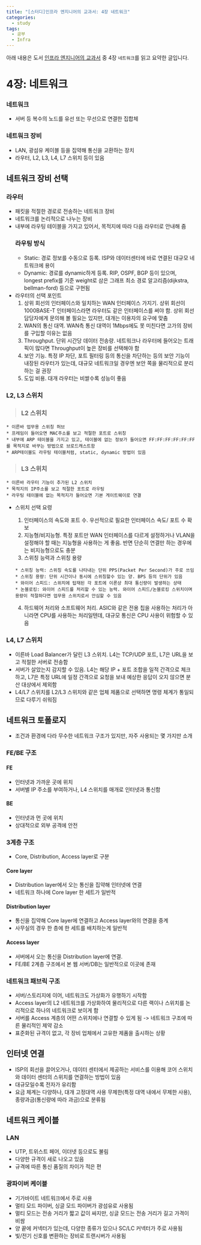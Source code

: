 ```yaml
---
title: "[스터디]인프라 엔지니어의 교과서: 4장 네트워크"
categories:
  - study
tags:
  - 공부
  - Infra
---
```

아래 내용은 도서 [인프라 엔지니어의 교과서](http://www.yes24.com/Product/Goods/13486433) 중 4장 `네트워크`를 읽고 요약한 글입니다.

# 4장: 네트워크
### 네트워크
* 서버 등 복수의 노드를 유선 또는 무선으로 연결한 집합체
### 네트워크 장비
* LAN, 광섬유 케이블 등을 집약해 통신을 교환하는 장치
* 라우터, L2, L3, L4, L7 스위치 등이 있음

## 네트워크 장비 선택
### 라우터
* 패킷을 적절한 경로로 전송하는 네트워크 장비
* 네트워크를 논리적으로 나누는 장비
* 내부에 라우팅 테이블을 가지고 있어서, 목적지에 따라 다음 라우터로 안내해 줌
    ### 라우팅 방식
    * Static: 경로 정보를 수동으로 등록. ISP와 데이터센터에 바로 연결된 대규모 네트워크에 용이
    * Dynamic: 경로를 dynamic하게 등록. RIP, OSPF, BGP 등이 있으며, longest prefix를 기준 weight로 삼은 그래프 최소 경로 알고리즘(dijkstra, bellman-ford) 등으로 구현됨
* 라우터의 선택 포인트
    1. 상위 회선의 인터페이스와 일치하는 WAN 인터페이스 가지기. 상위 회선이 1000BASE-T 인터페이스라면 라우터도 같은 인터페이스를 써야 함. 상위 회선 담당자에게 문의해 볼 필요는 있지만, 대개는 이용자의 요구에 맞춤
    2. WAN의 통신 대역. WAN측 통신 대역이 1Mbps에도 못 미친다면 고가의 장비를 구입할 이유는 없음
    3. Throughput. 단위 시간당 데이터 전송량. 네트워크나 라우터에 들어오는 트래픽이 많다면 Throughput이 높은 장비를 선택해야 함
    4. 보안 기능. 특정 IP 차단, 포트 필터링 등의 통신을 차단하는 등의 보안 기능이 내장된 라우터가 있는데, 대규모 네트워크일 경우엔 보안 쪽을 물리적으로 분리하는 걸 권장
    5. 도입 비용. 대개 라우터는 비쌀수록 성능이 좋음

### L2, L3 스위치
>### L2 스위치
    * 이른바 업무용 스위칭 허브
    * 프레임이 들어오면 MAC주소를 보고 적절한 포트로 스위칭
    * 내부에 ARP 테이블을 가지고 있고, 테이블에 없는 정보가 들어오면 FF:FF:FF:FF:FF:FF를 목적지로 바꾸는 방법으로 브로드캐스트함
    * ARP테이블도 라우팅 테이블처럼, static, dynamic 방법이 있음
>### L3 스위치
    * 이른바 라우터 기능이 추가된 L2 스위치
    * 목적지의 IP주소를 보고 적절한 포트로 라우팅
    * 라우팅 테이블에 없는 목적지가 들어오면 기본 게이트웨이로 연결
* 스위치 선택 요령
    1. 인터페이스의 속도와 포트 수. 우선적으로 필요한 인터페이스 속도/ 포트 수 확보
    2. 지능형/비지능형. 특정 포트만 WAN 인터페이스를 다르게 설정하거나 VLAN을 설정해야 할 때는 지능형을 사용하는 게 좋음. 반면 단순히 연결만 하는 경우에는 비지능형으로도 충분
    3. 스위칭 능력과 스위칭 용량
      
      * 스위칭 능력: 스위칭 속도를 나타내는 단위 PPS(Packet Per Second)가 주로 쓰임
      * 스위칭 용량: 단위 시간이나 동시에 스위칭할수 있는 양. BPS 등의 단위가 있음
      * 와이어 스피드: 스위치에 탑재된 각 포트에 이론상 최대 통신량이 발생하는 상태
      * 논블로킹: 와이어 스피드를 처리할 수 있는 능력. 와이어 스피드/논블로킹 스위치이며 용량이 적절하다면 업무용 스위치로서 안심할 수 있음
    4. 하드웨어 처리와 소프트웨어 처리. ASIC와 같은 전용 칩을 사용하는 처리가 아니라면 CPU를 사용하는 처리일텐데, 대규모 통신은 CPU 사용이 위험할 수 있음

### L4, L7 스위치
* 이른바 Load Balancer가 달린 L3 스위치. L4는 TCP/UDP 포트, L7은 URL을 보고 적절한 서버로 전송함
* 서버가 살았는지 감지할 수 있음. L4는 해당 IP + 포트 조합을 일적 간격으로 체크하고, L7은 특정 URL에 일정 간격으로 요청을 보내 예상한 응답이 오지 않으면 분산 대상에서 제외함
* L4/L7 스위치를 L2/L3 스위치와 같은 업체 제품으로 선택하면 명령 체계가 통일되므로 다루기 쉬워짐

## 네트워크 토폴로지
* 조건과 환경에 다라 무수한 네트워크 구조가 있지만, 자주 사용되는 몇 가지만 소개
### FE/BE 구조
#### FE
* 인터넷과 가까운 곳에 위치
* 서버별 IP 주소를 부여하거나, L4 스위치를 매개로 인터넷과 통신함
#### BE
* 인터넷과 먼 곳에 위치
* 상대적으로 외부 공격에 안전

### 3계층 구조
* Core, Distribution, Access layer로 구분
#### Core layer
* Distribution layer에서 오는 통신을 집약해 인터넷에 연결
* 네트워크 하나에 Core layer 한 세트가 일반적
#### Distribution layer
* 통신을 집약해 Core layer에 연결하고 Access layer와의 연결을 중계
* 사무실의 경우 한 층에 한 세트를 배치하는게 일반적
#### Access layer
* 서버에서 오는 통신을 Distribution layer에 연결.
* FE/BE 2계층 구조에서 본 웹 서버/DB는 일반적으로 이곳에 존재

### 네트워크 패브릭 구조
* 서버/스토리지에 이어, 네트워크도 가상화가 유행하기 시작함
* Access layer의 L2 네트워크를 가상화하여 물리적으로 다른 랙이나 스위치를 논리적으로 하나의 네트워크로 보이게 함
* 서버를 Access 계층의 어떤 스위치에나 연결할 수 있게 됨 -> 네트워크 구조에 따른 물리적인 제약 감소
* 표준화된 규격이 없고, 각 장비 업체에서 고유한 제품을 출시하는 상황

## 인터넷 연결
* ISP의 회선을 끌어오거나, 데이터 센터에서 제공하는 서비스를 이용해 코어 스위치와 데이터 센터의 스위치를 연결하는 방법이 있음
* 대규모일수록 전자가 유리함
* 요금 체계는 다양하나, 대개 고정대역 사용 무제한(특정 대역 내에서 무제한 사용), 종량과금(통신량에 따라 과금)으로 분류됨

## 네트워크 케이블
### LAN
* UTP, 트위스트 페어, 이더넷 등으로도 불림
* 다양한 규격이 새로 나오고 있음
* 규격에 따른 통신 품질의 차이가 적은 편
### 광파이버 케이블
* 기가바이트 네트워크에서 주로 사용
* 멀티 모드 파이버, 싱글 모드 파이버가 광섬유로 사용됨
* 멀티 모드는 전송 거리가 짧고 값이 싸지만, 싱글 모드는 전송 거리가 길고 가격이 비쌈
* 양 끝에 커넥터가 있는데, 다양한 종류가 있으나 SC/LC 커넥터가 주로 사용됨
* 빛/전기 신호를 변환하는 장비로 트랜시버가 사용됨
    